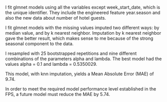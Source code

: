 I fit glmnet models using all the variables except week\_start\_date, which is the unique identifier. They include the engineered feature year.season and also the new data about number of hotel guests.

I fit glmnet models with the missing values imputed two different ways: by median value, and by k nearest neighbor. Imputation by k nearest neighbor gave the better result, which makes sense to me because of the strong seasonal component to the data.

I resampled with 25 bootstrapped repetitions and nine different combinations of the parameters alpha and lambda. The best model had the values alpha = 0.1 and lambda = 0.5350029.

This model, with knn imputation, yields a Mean Absolute Error (MAE) of 9.74.

In order to meet the required model performance level established in the FPS, a future model must reduce the MAE by 5.74.
